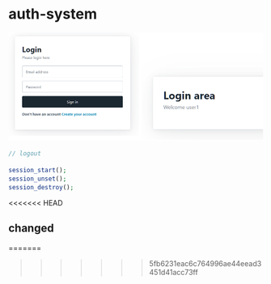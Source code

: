 # auth-system

![My Image](img/auth-sys1.png)

```php
// logout

session_start();
session_unset();
session_destroy();
```

<<<<<<< HEAD
## changed
=======
>>>>>>> 5fb6231eac6c764996ae44eead3451d41acc73ff
